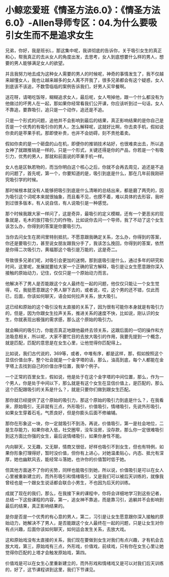 # 小鲸恋爱班《情圣方法6.0》：《情圣方法6.0》-Allen导师专区：04.为什么要吸引女生而不是追求女生

兄弟，你好，我是班长L，那这集中呢，我讲彻底的告诉你，关于吸引女生的真正和心，帮我真正的去从女人的角度出发，去思考，女人到底想要什么样的男人，想要的男人能够满足女人的欲望。

并且我努力地去成为这种女人需要的男人的时候呢，神奇的事情发生了，我不仅越来越懂女人，我也让越来越多的女人离不开我了，很多兄弟都会有这个疑惑，女人到底该不该追，不数雪临临的案例告诉我们，好男人买早餐啊。

送花呀，请喝吃饭呀，糊糊追求女人，最后呢，女人甩掉他，跟一个什么都没有为他做过的坏男人在一起，那如果你经常看我们公开课，你应该听到过一句话，女人不靠追，要靠吸引，追只是一个动作，追还是不追。

只是一个形式的问题，追他并不会影响到最后的结果，真正影响结果的是你自己是否是一个优秀的有吸引你的男人，怎么解释呢，这就好比啊，你去卖手机，假如说你卖的是苹果手机，那即使补贵，也并不会妨碍，刻不贵抢着卖。

假如你卖的是一个砸盘的山在机，即便你的推销技术站好，也很难卖出去，所以追女神了就跟推销是一样的，只是一个形式，关键还得是你的产品，你若是一个有吸引力，优秀的男人，那就和前面说的苹果手机一样。

女人也是区執若物的，而当你明白这个核心之后，你就不会再去周见，追还是不追的问题了，首先呢，第一个，你要知道的是，吸引到底是什么，那在几年前我刚研究吸引学的时候。

那时候根本就没有人能够把吸引到底是什么清晰的总结出来，都是磨了两壳的，因为吸引这个词呢本来就很抽象，而且看不见，也摸不着，难以具体的去形容，我听到过很多版本，有人说自信，有人说吸引是一种感觉。

那个时候我跟大家一样问了，这是奇异，最吸引的定义模糊，还有一个更恶劣的现象就是，毛木的放打吸引力的作物，比如说你去问一个导师，我了不动了这个女生该怎么办，你得到的答案是你要吸引力。

当你去问女生在房间里特别抵抗，不愿意跟我确定关系，怎么办，你得到的答案，你还是要吸引力，甚至说女朋友跟我分手了，我该怎么挽回，你得到的答案，依然是你得二次吸引力，黄福那这个吸引是万能的，这是奇二。

导致很多兄弟们呢，对吸引会更加的迷惘，那到底吸引是什么，通过多年的研究和时间，这里呢，发展就要给大家一个正确的官方解释，吸引是让女生愿意跟你深入接触的原始动力，记住，仅仅只是一个原始动力而言。

他解决不了男人是否能跟这个女人最终在一起的问题，他仅仅只能让一个女生觉得，哎，我挺愿意跟这个男人聊下去的，或者说，哎，这个男的还不错，仅此而已，后面，你该如何聊天，语会如何拉声关系，放大吸引。

这已经和原始的这个吸引没有太直接的关系了，因为很有可能你本身就是有吸引力的，但是，因为你跟女生拉声关系，推进关系的速度不快，比如说，刚认识的女生，你就表现出极强的需求感，那么这个原始的吸引力。

就会瞬间的吸引力，你能否真正地跟他最终去领关系，这跟后面的一切的操作和方法吸息相关，所以呢，大家不要忙目的去放大吸引的作用，我要先提到一个概念，就是匹配，匹配的意思是在女生心里，让他觉得你匹配得上。

比如说，我们古代说的，369等，或者，中堆有序，都是这样，那，假如按照这个显信价值台序，整个社会就是一个金字塔的话，那么，油高到底，每个人都能在金字塔上去找到自己的价值台序位置，我举个例子。

一个正常的百里女生，假如说，他是处于在这个金字塔的中间位置，那么，作为一个男人，你是处于中间以下，那么就是有这个女生在显信价值上，是匹配的，那么这个匹配跟吸引的关系是什么？，就是只要你们做到跟女生匹配。

那你就已经提供了这个原始的吸引力，那这个原始的吸引力到底是什么？，在我看来，原始吸引，无非就有三点，外形吸引，价值吸引，情绪吸引，先说外形吸引，如果女生穿着石毛，气质良好，但是你膨头后面不修编辅。

那你在形象这一块，你一定就吸引不到汤，再说，价值吸引，第一是社会地位，二是生存能力，如果你收入低，社交圈窄，没车没房，没存款，那么你一定很难吸引到这方面比你强的女生，最后说情绪吸引，如果你身性不能。

内向聊天，又无趣，又无聊，情商又很低，好样也吸引不到女生，但也有特例，如果你形象打理得好，暂时没价值，但你有上进心，对她温柔贴心，内态、抵允有深厚，她也幽默风去，能经常斗落她，也许你的价值暂时低于她。

但其他方面迷不了你的劣势，同样也能吸引到她，所以说，价值吸引是可以在女人心里被重新建立的，而外形吸引和情绪吸引，又是我们可以被后天训练的，就像我曾经也是一个跟女生说话都会联合小男生，不也因为后天的训练。

成就了现在的我们，那么，在我接下来的课程中，你将会详细地学习到这些记者，总结一下这些课程的内容，第一，追女神不靠追，而是靠习引，追躺并不会影响到最后的结果，真正影响结果的。

是你是否是一个优秀的有心意的男人，第二，习引是让女生愿意跟你深入接触的原始动力，她解决不了男人，是否能跟这个女人最终在一起的问题，只是让女生对你有点兴趣，后面你该如何聊天，如何运会发生关系，去放大戏。

这和原始戏没有太直接的关系，我们现在要做到女生对我们有点兴趣，才有机会去放大戏，第三，原始戏有三点，外形戏，价值戏，前续戏，只有你在女生心里让她觉得你匹配的上塔才会触发原始戏，第四。

价值戏是可以在女生心里重新建立的，而外形戏和情绪戏又是可以对我们后天训练的，好了，这节课程讲到这里，我们下节课见。